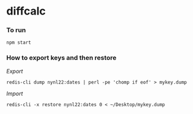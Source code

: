 # diffcalc

### To run

```shell
npm start
```

### How to export keys and then restore
_Export_
```shell
redis-cli dump nynl22:dates | perl -pe 'chomp if eof' > mykey.dump
```

_Import_
```shell
redis-cli -x restore nynl22:dates 0 < ~/Desktop/mykey.dump
```
